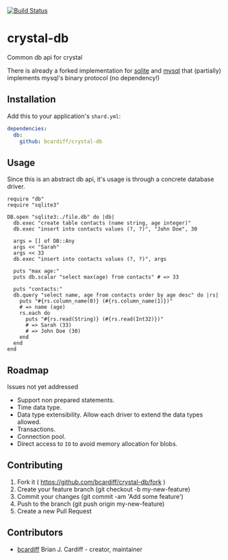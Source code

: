 [![Build Status](https://travis-ci.org/bcardiff/crystal-db.svg?branch=master)](https://travis-ci.org/bcardiff/crystal-db)

# crystal-db

Common db api for crystal

There is already a forked implementation for [sqlite](https://github.com/bcardiff/crystal-sqlite3/tree/db) and [mysql](https://github.com/bcardiff/crystal-mysql/tree/db) that (partially) implements mysql's binary protocol (no dependency!)

## Installation

Add this to your application's `shard.yml`:

```yaml
dependencies:
  db:
    github: bcardiff/crystal-db
```

## Usage

Since this is an abstract db api, it's usage is through a concrete database driver.

```crystal
require "db"
require "sqlite3"

DB.open "sqlite3:./file.db" do |db|
  db.exec "create table contacts (name string, age integer)"
  db.exec "insert into contacts values (?, ?)", "John Doe", 30

  args = [] of DB::Any
  args << "Sarah"
  args << 33
  db.exec "insert into contacts values (?, ?)", args

  puts "max age:"
  puts db.scalar "select max(age) from contacts" # => 33

  puts "contacts:"
  db.query "select name, age from contacts order by age desc" do |rs|
    puts "#{rs.column_name(0)} (#{rs.column_name(1)})"
    # => name (age)
    rs.each do
      puts "#{rs.read(String)} (#{rs.read(Int32)})"
      # => Sarah (33)
      # => John Doe (30)
    end
  end
end
```

## Roadmap

Issues not yet addressed

* Support non prepared statements.
* Time data type.
* Data type extensibility. Allow each driver to extend the data types allowed.
* Transactions.
* Connection pool.
* Direct access to `IO` to avoid memory allocation for blobs.

## Contributing

1. Fork it ( https://github.com/bcardiff/crystal-db/fork )
2. Create your feature branch (git checkout -b my-new-feature)
3. Commit your changes (git commit -am 'Add some feature')
4. Push to the branch (git push origin my-new-feature)
5. Create a new Pull Request

## Contributors

- [bcardiff](https://github.com/bcardiff) Brian J. Cardiff - creator, maintainer
